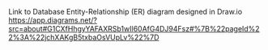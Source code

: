 Link to Database Entity-Relationship (ER) diagram designed in Draw.io
https://app.diagrams.net/?src=about#G1CXfHhgyYAFAXRSb1wIl60AfG4DJ94Fsz#%7B%22pageId%22%3A%22jchXAKgB5txbaOsVUpLv%22%7D
